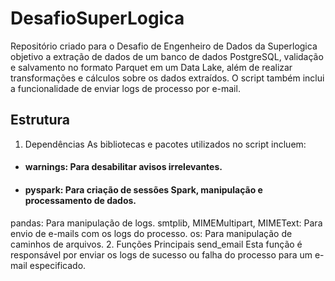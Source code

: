 # DesafioSuperLogica
Repositório criado para o Desafio de Engenheiro de Dados da Superlogica
objetivo a extração de dados de um banco de dados PostgreSQL, validação e salvamento no formato Parquet em um Data Lake, além de realizar transformações e cálculos sobre os dados extraídos. O script também inclui a funcionalidade de enviar logs de processo por e-mail.

## Estrutura
1. Dependências
As bibliotecas e pacotes utilizados no script incluem:

* #### warnings: Para desabilitar avisos irrelevantes.
* #### pyspark: Para criação de sessões Spark, manipulação e processamento de dados.
pandas: Para manipulação de logs.
smtplib, MIMEMultipart, MIMEText: Para envio de e-mails com os logs do processo.
os: Para manipulação de caminhos de arquivos.
2. Funções Principais
send_email
Esta função é responsável por enviar os logs de sucesso ou falha do processo para um e-mail especificado.
